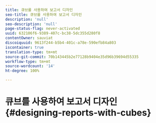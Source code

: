 ```yaml
---
title: 큐브를 사용하여 보고서 디자인
seo-title: 큐브를 사용하여 보고서 디자인
description: 'null'
seo-description: 'null'
page-status-flag: never-activated
uuid: 632106f6-9389-407c-bc38-5dc355d280f8
contentOwner: sauviat
discoiquuid: 9613f244-b5b4-401c-a78e-590efb84a803
iscontainer: true
translation-type: tm+mt
source-git-commit: 70b143445b2e77128b9404e35d96b39694d55335
workflow-type: tm+mt
source-wordcount: '14'
ht-degree: 100%

---
```



# 큐브를 사용하여 보고서 디자인{#designing-reports-with-cubes}

